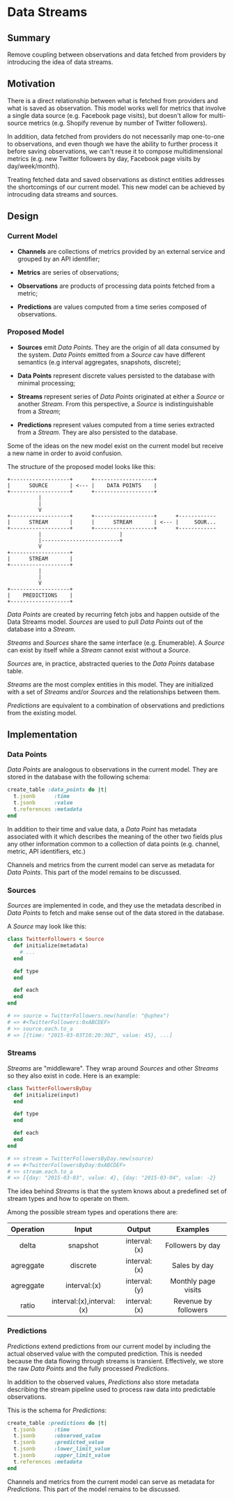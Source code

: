 # Data Streams

## Summary

Remove coupling between observations and data fetched from providers by
introducing the idea of data streams.

## Motivation

There is a direct relationship between what is fetched from providers and what
is saved as observation. This model works well for metrics that involve a single
data source (e.g. Facebook page visits), but doesn't allow for multi-source
metrics (e.g. Shopify revenue by number of Twitter followers).

In addition, data fetched from providers do not necessarily map one-to-one to
observations, and even though we have the ability to further process it before
saving observations, we can't reuse it to compose multidimensional metrics (e.g.
new Twitter followers by day, Facebook page visits by day/week/month).

Treating fetched data and saved observations as distinct entities addresses the
shortcomings of our current model. This new model can be achieved by introcuding
data streams and sources.

## Design

### Current Model

- **Channels** are collections of metrics provided by an external service and
  grouped by an API identifier;

- **Metrics** are series of observations;

- **Observations** are products of processing data points fetched from a metric;

- **Predictions** are values computed from a time series composed of
  observations.

### Proposed Model

- **Sources** emit _Data Points_. They are the origin of all data consumed by
  the system. _Data Points_ emitted from a _Source_ cav have different semantics
  (e.g interval aggregates, snapshots, discrete);

- **Data Points** represent discrete values persisted to the database with
  minimal processing;

- **Streams** represent series of _Data Points_ originated at either a _Source_
  or another _Stream_. From this perspective, a _Source_ is indistinguishable
  from a _Stream_;

- **Predictions** represent values computed from a time series extracted from a
  _Stream_. They are also persisted to the database.

Some of the ideas on the new model exist on the current model but receive a new
name in order to avoid confusion.

The structure of the proposed model looks like this:


    +-------------------+      +-------------------+
    |      SOURCE       | <--- |    DATA POINTS    |
    +-------------------+      +-------------------+
              |
              |
              V
    +-------------------+      +-------------------+      +------------
    |      STREAM       |      |      STREAM       | <--- |     SOUR...
    +-------------------+      +-------------------+      +------------
              |                         |
              |-------------------------+
              V
    +-------------------+
    |      STREAM       |
    +-------------------+
              |
              |
              V
    +-------------------+
    |    PREDICTIONS    |
    +-------------------+


_Data Points_ are created by recurring fetch jobs and happen outside of the Data
Streams model. _Sources_ are used to pull _Data Points_ out of the database into
a _Stream_.

_Streams_ and _Sources_ share the same interface (e.g. Enumerable). A _Source_
can exist by itself while a _Stream_ cannot exist without a _Source_.

_Sources_ are, in practice, abstracted queries to the _Data Points_ database
table.

_Streams_ are the most complex entities in this model. They are initialized with
a set of _Streams_ and/or _Sources_ and the relationships between them.

_Predictions_ are equivalent to a combination of observations and predictions
from the existing model.

## Implementation

### Data Points

_Data Points_ are analogous to observations in the current model. They are
stored in the database with the following schema:

```ruby
create_table :data_points do |t|
  t.jsonb      :time
  t.jsonb      :value
  t.references :metadata
end
```

In addition to their time and value data, a _Data Point_ has metadata associated
with it which describes the meaning of the other two fields plus any other
information common to a collection of data points (e.g. channel, metric, API
identifiers, etc.)

Channels and metrics from the current model can serve as metadata for _Data
Points_. This part of the model remains to be discussed.

### Sources

_Sources_ are implemented in code, and they use the metadata described in
_Data Points_ to fetch and make sense out of the data stored in the database.

A _Source_ may look like this:

```ruby
class TwitterFollowers < Source
  def initialize(metadata)
    # ...
  end

  def type
  end

  def each
  end
end

# >> source = TwitterFollowers.new(handle: "@uphex")
# => #<TwitterFollowers:0xABCDEF>
# >> source.each.to_a
# => [{time: "2015-03-03T10:20:30Z", value: 45}, ...]
```

### Streams

_Streams_ are "middleware". They wrap around _Sources_ and other _Streams_ so
they also exist in code. Here is an example:

```ruby
class TwitterFollowersByDay
  def initialize(input)
  end

  def type
  end

  def each
  end
end

# >> stream = TwitterFollowersByDay.new(source)
# => #<TwitterFollowersByDay:0xABCDEF>
# >> stream.each.to_a
# => [{day: "2015-03-03", value: 4}, {day: "2015-03-04", value: -2}
```

The idea behind _Streams_ is that the system knows about a predefined set of
stream types and how to operate on them.

Among the possible stream types and operations there are:

| Operation | Input                     | Output         |  Examples            |
|:---------:|:-------------------------:|:--------------:|:--------------------:|
|delta      | snapshot                  |  interval:(x)  | Followers by day     |
|agreggate  | discrete                  |  interval:(x)  | Sales by day         |
|agreggate  | interval:(x)              |  interval:(y)  | Monthly page visits  |
|ratio      | interval:(x),interval:(x) |  interval:(x)  | Revenue by followers |

### Predictions

_Predictions_ extend predictions from our current model by including the actual
observed value with the computed prediction. This is needed because the data
flowing through streams is transient. Effectively, we store the raw _Data
Points_ and the fully processed _Predictions_.

In addition to the observed values, _Predictions_ also store metadata describing
the stream pipeline used to process raw data into predictable observations.

This is the schema for _Predictions_:

```ruby
create_table :predictions do |t|
  t.jsonb      :time
  t.jsonb      :observed_value
  t.jsonb      :predicted_value
  t.jsonb      :lower_limit_value
  t.jsonb      :upper_limit_value
  t.references :metadata
end
```

Channels and metrics from the current model can serve as metadata for
_Predictions_. This part of the model remains to be discussed.
